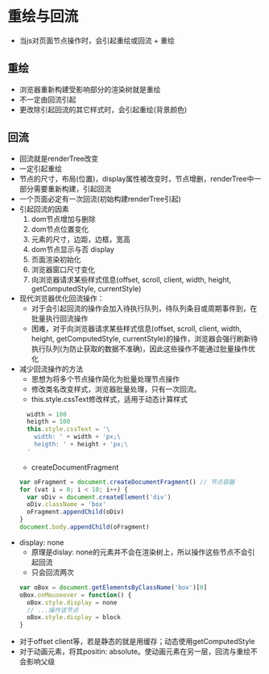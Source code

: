 # 重绘与回流
 - 当js对页面节点操作时，会引起重绘或回流 + 重绘
## 重绘
  - 浏览器重新构建受影响部分的渲染树就是重绘
  - 不一定由回流引起
  - 更改除引起回流的其它样式时，会引起重绘(背景颜色)

## 回流
  - 回流就是renderTree改变
  - 一定引起重绘
  - 节点的尺寸，布局(位置)，display属性被改变时，节点增删，renderTree中一部分需要重新构建，引起回流
  - 一个页面必定有一次回流(初始构建renderTree引起)
  - 引起回流的因素
    1. dom节点增加与删除
    2. dom节点位置变化
    3. 元素的尺寸，边距，边框，宽高
    4. dom节点显示与否 display
    5. 页面渲染初始化
    6. 浏览器窗口尺寸变化
    7. 向浏览器请求某些样式信息(offset, scroll, client, width, height, getComputedStyle, currentStyle)
  - 现代浏览器优化回流操作：
    - 对于会引起回流的操作会加入待执行队列，待队列条目或周期事件到，在批量执行回流操作
    - 困难，对于向浏览器请求某些样式信息(offset, scroll, client, width, height, getComputedStyle, currentStyle)的操作，浏览器会强行刷新待执行队列(为防止获取的数据不准确)，因此这些操作不能通过批量操作优化
  - 减少回流操作的方法
    - 思想为将多个节点操作简化为批量处理节点操作
    - 修改类名改变样式，浏览器批量处理，只有一次回流。
    - this.style.cssText修改样式，适用于动态计算样式
    ```javascript
      width = 100
      heigth = 100
      this.style.cssText = '\
        width: ' + width + 'px;\
        heigth: ' + height + 'px;\  
      '
    ```
    - createDocumentFragment
    ```javascript
    var oFragment = document.createDocumentFragment() // 节点容器
    for (vat i = 0; i < 10; i++) {
      var oDiv = document.createElement('div')
      oDiv.className = 'box'
      oFragment.appendChild(oDiv)
    }
    document.body.appendChild(oFragment)
    ```
  - display: none
    - 原理是dislay: none的元素并不会在渲染树上，所以操作这些节点不会引起回流
    - 只会回流两次
    ```javascript
    var oBox = document.getElementsByClassName('box')[0]
    oBox.onMouseover = function() {
      oBox.style.display = none
      // ...操作该节点
      oBox.style.display = block
    }
    ```
  - 对于offset client等，若是静态的就是用缓存；动态使用getComputedStyle
  - 对于动画元素，将其positin: absolute。使动画元素在另一层，回流与重绘不会影响父级
  
